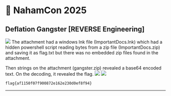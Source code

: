 
# 🏁 NahamCon 2025

## Deflation Gangster [REVERSE Engineering]
<img src="https://raw.githubusercontent.com/BharathRam125/CTF-writeups/main/NahamCon%202025/images/DeflationGangster1.png)">
The attachment had a windows lnk file (ImportantDocs.lnk) which had a hidden powershell script reading bytes from a zip file (ImportantDocs.zip) and saving it as flag.txt but there was no embedded zip files found in the attachment.

Then strings on the attachment (gangster.zip)  revealed a base64 encoded text. On the decoding, it revealed the flag.
<img src="https://raw.githubusercontent.com/BharathRam125/CTF-writeups/main/NahamCon%202025/images/DeflationGangster2.png)">
<img src="https://raw.githubusercontent.com/BharathRam125/CTF-writeups/main/NahamCon%202025/images/DeflationGangster3.png)">


```bash
flag{af1150f07f900872e162e230d0ef8f94}
```
---

